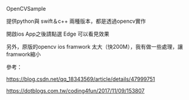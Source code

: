 OpenCVSample

提供python與 swift＆c++ 兩種版本，都是透過opencv實作

開啟ios App之後請點選 Edge 可以看見效果

另外，原版的opencv ios framwork 太大（快200M），我有做一些處理，讓framwork縮小

參考：

https://blog.csdn.net/qq_18343569/article/details/47999751

https://dotblogs.com.tw/coding4fun/2017/11/09/153807


